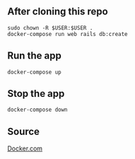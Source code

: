 ## After cloning this repo
```
sudo chown -R $USER:$USER .
docker-compose run web rails db:create
```

## Run the app
```
docker-compose up
```

## Stop the app
```
docker-compose down
```

## Source
[Docker.com]([https://docs.docker.com/compose/rails/](https://docs.docker.com/compose/rails/))
